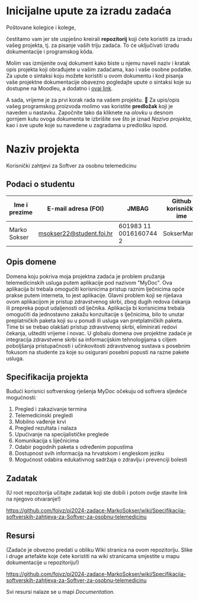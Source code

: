 # Inicijalne upute za izradu zadaća
Poštovane kolegice i kolege, 

čestitamo vam jer ste uspješno kreirali **repozitorij** koji ćete koristiti za izradu vašeg projekta, tj. za pisanje vaših triju zadaća. To će uključivati izradu dokumentacije i programskog kôda.

Molim vas izmijenite ovaj dokument kako biste u njemu naveli naziv i kratak opis projekta koji obrađujete u vašim zadaćama, kao i vaše osobne podatke. Za upute o sintaksi koju možete koristiti u ovom dokumentu i kod pisanja vaše projektne dokumentacije obavezno pogledajte upute o sintaksi koje su dostupne na Moodleu, a dodatno i [ovaj link](https://guides.github.com/features/mastering-markdown/).

A sada, vrijeme je za prvi korak rada na vašem projektu. 🙂 Za upis/opis vašeg programskog proizvoda molimo vas koristite **predložak** koji je naveden u nastavku. Započnite tako da kliknete na *olovku* u desnom gornjem kutu ovoga dokumenta te izbrišite sve što je iznad _Naziva projekta_, kao i sve upute koje su navedene u zagradama u predlošku ispod.

# Naziv projekta
Korisnički zahtjevi za Softver za osobnu telemedicinu


## Podaci o studentu

Ime i prezime | E-mail adresa (FOI) | JMBAG | Github korisničko ime
------------  | ------------------- | ----- | ---------------------
Marko Sokser | msokser22@student.foi.hr | 601983 11 0016160744 2| SokserMarko


## Opis domene

Domena koju pokriva moja projektna zadaća je problem pružanja telemedicinskih usluga putem aplikacije pod nazivom "MyDoc". Ova aplikacija bi trebala omogućiti korisnicima pristup raznim lječnicima opće prakse putem interneta, to jest aplikacije. Glavni problem koji se riješava ovom aplikacijom je pristup zdravstvenog skrbi, zbog dugih redova čekanja ili prepreka poput udaljenosti od lječnika. Aplikacija bi korisnicima trebala omogućiti da jednostavno zakažu konzultacije s lječnicima, bilo to unutar preplatničkih paketa koji su u ponudi ili usluga van pretplatničkih paketa. Time bi se trebao olakšati pristup zdravstvenoj skrbi, eliminirati redovi čekanja, uštediti vrijeme i novac. U globalu domena ove projektne zadaće je integracija zdravstvene skrbi sa informacijskim tehnologijama s ciljem poboljšanja pristupačnosti i učinkovitosti zdravstvenog sustava s posebnim fokusom na studente za koje su osigurani posebni popusti na razne pakete usluga. 

## Specifikacija projekta
Budući korisnici softverskog rješenja MyDoc očekuju od softvera sljedeće mogućnosti:

1. Pregled i zakazivanje termina
2. Telemedicinski pregledi
3. Mobilno vađenje krvi
4. Pregled rezultata i nalaza
5. Upućivanje na specijalističke preglede
6. Komunikacija s liječnicima
7. Odabir pogodnih paketa s određenim popustima
8. Dostupnost svih informacija na hrvatskom i engleskom jeziku
9. Mogućnost odabira edukativnog sadržaja o zdravlju i prevenciji bolesti

## Zadatak
(U root repozitorija učitajte zadatak koji ste dobili i potom ovdje stavite link na njegovo otvaranje!)

https://github.com/foivz/pi2024-zadace-MarkoSokser/wiki/Specifikacija-softverskih-zahtjeva-za-Softver-za-osobnu-telemedicinu

## Resursi
(Zadaće je obvezno predati u obliku Wiki stranica na ovom repozitoriju. Slike i druge artefakte koje ćete koristiti na wiki stranicama smjestite u mapu dokumentacije u repozitoriju!)

https://github.com/foivz/pi2024-zadace-MarkoSokser/wiki/Specifikacija-softverskih-zahtjeva-za-Softver-za-osobnu-telemedicinu

Svi resursi nalaze se u mapi _Documentation_.
